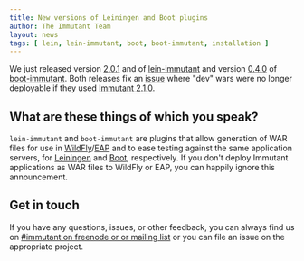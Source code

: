 ```yaml
---
title: New versions of Leiningen and Boot plugins
author: The Immutant Team
layout: news
tags: [ lein, lein-immutant, boot, boot-immutant, installation ]
---
```


We just released version [2.0.1] and of [lein-immutant] and version
[0.4.0] of [boot-immutant]. Both releases fix an [issue] where "dev"
wars were no longer deployable if they used [Immutant 2.1.0].

## What are these things of which you speak?

`lein-immutant` and `boot-immutant` are plugins that allow generation
of WAR files for use in [WildFly]/[EAP] and to ease testing against
the same application servers, for [Leiningen] and [Boot],
respectively. If you don't deploy Immutant applications as WAR files
to WildFly or EAP, you can happily ignore this announcement.

## Get in touch

If you have any questions, issues, or other feedback, you can always
find us on [#immutant on freenode or or mailing list](/community/) or
you can file an issue on the appropriate project.

[2.0.1]: https://clojars.org/lein-immutant
[lein-immutant]: https://github.com/immutant/lein-immutant/
[0.4.0]: https://clojars.org/boot-immutant
[boot-immutant]: https://github.com/immutant/boot-immutant/
[issue]: https://github.com/immutant/lein-immutant/issues/111
[Immutant 2.1.0]: ../announcing-2-1-0/
[WildFly]: /documentation/2.1.0/apidoc/guide-wildfly.html
[EAP]: /documentation/2.1.0/apidoc/guide-EAP.html
[Leiningen]: http://leiningen.org/
[Boot]: http://boot-clj.com/
